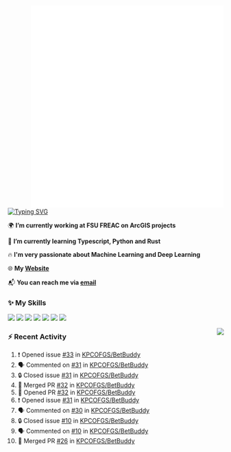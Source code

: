 <img align="right" width="450" src="github-metrics.svg">

[![Typing SVG](https://readme-typing-svg.herokuapp.com?duration=2500&vCenter=true&width=200&height=40&lines=Hello+World+👋)](https://git.io/typing-svg)

🌍 **I’m currently working at FSU FREAC on ArcGIS projects**

🌱 **I’m currently learning Typescript, Python and Rust**

🔥 **I'm very passionate about Machine Learning and Deep Learning**

🌐 **My [Website](https://kpcofgs.github.io/)**

📬 **You can reach me via [email](mailto:shixian_sheng-2@protonmail.com)**

### ✨ **My Skills**

[![](https://img.shields.io/badge/LinuxMint-47A248?style=flat-square&logo=linuxmint&logoColor=fff)](https://linuxmint.com/)
[![](https://img.shields.io/badge/MXLinux-000000?style=flat-square&logo=mxlinux&logoColor=fff)](https://mxlinux.org/)
[![](https://img.shields.io/badge/Windows11-0078d6?style=flat-square&logo=windows&logoColor=fff)](https://www.microsoft.com/software-download/windows11)
![](https://img.shields.io/badge/Python-3572A5?style=flat-square&logo=python&logoColor=white)
![](https://img.shields.io/badge/HTML-E34C26?style=flat-square&logo=html5&logoColor=white)
![](https://img.shields.io/badge/CSS-563D7C?style=flat-square&logo=css3&logoColor=white)
![](https://img.shields.io/badge/TypeScript-3178C6?style=flat-square&logo=typescript&logoColor=white)

<a>
    <img align="right" height=210px src="https://github-readme-stats.vercel.app/api?username=KPCOFGS&theme=tokyonight&show_icons=true&show=prs_merged">
</a>

### ⚡ **Recent Activity**
<!--START_SECTION:activity-->
1. ❗ Opened issue [#33](https://github.com/KPCOFGS/BetBuddy/issues/33) in [KPCOFGS/BetBuddy](https://github.com/KPCOFGS/BetBuddy)
2. 🗣 Commented on [#31](https://github.com/KPCOFGS/BetBuddy/issues/31#issuecomment-2408044611) in [KPCOFGS/BetBuddy](https://github.com/KPCOFGS/BetBuddy)
3. 🔒 Closed issue [#31](https://github.com/KPCOFGS/BetBuddy/issues/31) in [KPCOFGS/BetBuddy](https://github.com/KPCOFGS/BetBuddy)
4. 🎉 Merged PR [#32](https://github.com/KPCOFGS/BetBuddy/pull/32) in [KPCOFGS/BetBuddy](https://github.com/KPCOFGS/BetBuddy)
5. 💪 Opened PR [#32](https://github.com/KPCOFGS/BetBuddy/pull/32) in [KPCOFGS/BetBuddy](https://github.com/KPCOFGS/BetBuddy)
6. ❗ Opened issue [#31](https://github.com/KPCOFGS/BetBuddy/issues/31) in [KPCOFGS/BetBuddy](https://github.com/KPCOFGS/BetBuddy)
7. 🗣 Commented on [#30](https://github.com/KPCOFGS/BetBuddy/issues/30#issuecomment-2407697791) in [KPCOFGS/BetBuddy](https://github.com/KPCOFGS/BetBuddy)
8. 🔒 Closed issue [#10](https://github.com/KPCOFGS/BetBuddy/issues/10) in [KPCOFGS/BetBuddy](https://github.com/KPCOFGS/BetBuddy)
9. 🗣 Commented on [#10](https://github.com/KPCOFGS/BetBuddy/issues/10#issuecomment-2405896522) in [KPCOFGS/BetBuddy](https://github.com/KPCOFGS/BetBuddy)
10. 🎉 Merged PR [#26](https://github.com/KPCOFGS/BetBuddy/pull/26) in [KPCOFGS/BetBuddy](https://github.com/KPCOFGS/BetBuddy)
<!--END_SECTION:activity-->
